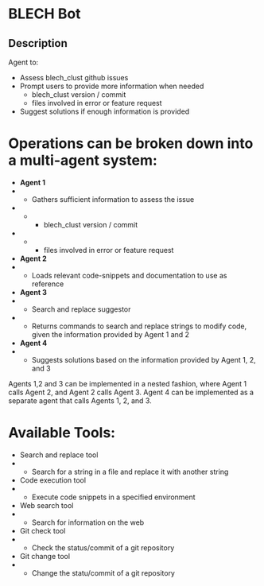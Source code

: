 # BLECH Bot
## Description
Agent to:
- Assess blech_clust github issues
- Prompt users to provide more information when needed
    - blech_clust version / commit
    - files involved in error or feature request
- Suggest solutions if enough information is provided

# Operations can be broken down into a multi-agent system:
- **Agent 1**
- - Gathers sufficient information to assess the issue
- - - blech_clust version / commit
- - - files involved in error or feature request
- **Agent 2**
- - Loads relevant code-snippets and documentation to use as reference
- **Agent 3**
- - Search and replace suggestor
- - Returns commands to search and replace strings to modify code, given the information provided by Agent 1 and 2
- **Agent 4**
- - Suggests solutions based on the information provided by Agent 1, 2, and 3

Agents 1,2 and 3 can be implemented in a nested fashion, where Agent 1 calls Agent 2, and Agent 2 calls Agent 3. Agent 4 can be implemented as a separate agent that calls Agents 1, 2, and 3.

# Available Tools:
- Search and replace tool
- - Search for a string in a file and replace it with another string
- Code execution tool
- - Execute code snippets in a specified environment
- Web search tool
- - Search for information on the web
- Git check tool
- - Check the status/commit of a git repository
- Git change tool
- - Change the statu/commit of a git repository
